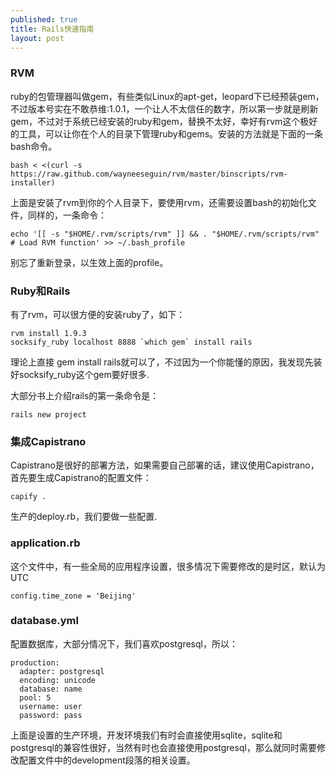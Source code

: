 ```yaml
---
published: true
title: Rails快速指南
layout: post
---
```

### RVM

ruby的包管理器叫做gem，有些类似Linux的apt-get，leopard下已经预装gem，不过版本号实在不敢恭维:1.0.1，一个让人不太信任的数字，所以第一步就是刷新gem，不过对于系统已经安装的ruby和gem，替换不太好，幸好有rvm这个极好的工具，可以让你在个人的目录下管理ruby和gems。安装的方法就是下面的一条bash命令。

```
bash < <(curl -s https://raw.github.com/wayneeseguin/rvm/master/binscripts/rvm-installer)
```

上面是安装了rvm到你的个人目录下，要使用rvm，还需要设置bash的初始化文件，同样的，一条命令：

```
echo '[[ -s "$HOME/.rvm/scripts/rvm" ]] && . "$HOME/.rvm/scripts/rvm" # Load RVM function' >> ~/.bash_profile
```

别忘了重新登录，以生效上面的profile。

### Ruby和Rails

有了rvm，可以很方便的安装ruby了，如下：

```
rvm install 1.9.3
socksify_ruby localhost 8888 `which gem` install rails
```

理论上直接 gem install rails就可以了，不过因为一个你能懂的原因，我发现先装好socksify_ruby这个gem要好很多.

大部分书上介绍rails的第一条命令是：
```
rails new project
```

### 集成Capistrano
Capistrano是很好的部署方法，如果需要自己部署的话，建议使用Capistrano，首先要生成Capistrano的配置文件：

```
capify .
```
生产的deploy.rb，我们要做一些配置.

### application.rb
这个文件中，有一些全局的应用程序设置，很多情况下需要修改的是时区，默认为UTC

```
config.time_zone = 'Beijing'
```

### database.yml
配置数据库，大部分情况下，我们喜欢postgresql，所以：

```
production:
  adapter: postgresql
  encoding: unicode
  database: name
  pool: 5
  username: user
  password: pass
```

上面是设置的生产环境，开发环境我们有时会直接使用sqlite，sqlite和postgresql的兼容性很好，当然有时也会直接使用postgresql，那么就同时需要修改配置文件中的development段落的相关设置。